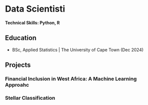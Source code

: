# Data Scientisti

#### Technical Skills: Python, R 

## Education
- BSc, Applied Statistics | The University of Cape Town (Dec 2024)

## Projects

### Financial Inclusion in West Africa: A Machine Learning Approahc

### Stellar Classification

